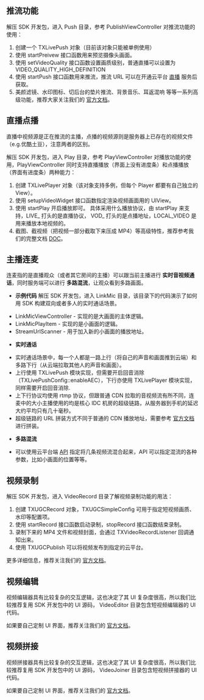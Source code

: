 ## 推流功能
解压 SDK 开发包，进入 Push 目录，参考 PublishViewController 对推流功能的使用：
1. 创建一个 TXLivePush 对象（目前该对象只能被单例使用）
2. 使用 startPreivew 接口函数用来预览摄像头画面。
3. 使用 setVideoQuality 接口函数设置画质级别，普通直播可以设置为 VIDEO_QUALITY_HIGH_DEFINITION 
3. 使用 startPush 接口函数用来推流，推流 URL 可以在开通云平台 [直播](http://console.tce.fsphere.cn/live) 服务后获取。
4. 美颜滤镜、水印图标、切后台的垫片推流、背景音乐、耳返混响 等等一系列高级功能，推荐大家关注我们的 [官方文档](http://tce.fsphere.cn/document/product/454/7885)。

## 直播点播
直播中视频源是正在推流的主播，点播的视频源则是服务器上已存在的视频文件（e.g.优酷土豆），注意两者的区别。

解压 SDK 开发包，进入 Play 目录，参考 PlayViewController 对播放功能的使用，PlayViewController 同时支持直播播放（界面上没有进度条）和点播播放（界面有进度条）两种能力：

1. 创建 TXLivePlayer 对象（该对象支持多例，但每个 Player 都要有自己独立的 View）。
2. 使用 setupVideoWidget 接口函数指定渲染视频画面用的 UIView。
3. 使用 startPlay 开启播放即可。 具体采用什么播放协议，由 startPlay 来支持，LIVE\_ 打头的是直播协议， VOD\_ 打头的是点播地址，LOCAL_VIDEO 是用来播放本地视频的。
4. 截图、截视频（把视频一部分截取下来压成 MP4）等高级特性，推荐参考我们的完整文档 [DOC](http://tce.fsphere.cn/document/product/454/7886)。

## 主播连麦
连麦指的是直播观众（或者其它房间的主播）可以跟当前主播进行 **实时音视频通话**，同时服务端可以进行 **多路混流**，让观众看到多路画面。

- **示例代码**
解压 SDK 开发包，进入 LinkMic 目录，该目录下的代码演示了如何用 SDK 构建双向或者多人的实时通话场景。
 + LinkMicViewController - 实现的是大画面的主体逻辑。
 + LinkMicPlayItem - 实现的是小画面的逻辑。
 + StreamUrlScanner - 用于加入新的小画面的播放地址。
 
- **实时通话**
 + 实时通话场景中，每一个人都是一路上行（将自己的声音和画面推到云端）和多路下行（从云端拉取其他人的声音和画面）。
 + 上行使用 TXLivePush 模块实现，但需要开启回音消除 （TXLivePushConfig::enableAEC），下行亦使用 TXLivePlayer 模块实现，同样需要开启回音消除.
 + 上下行协议均使用 rtmp 协议，但跟普通 CDN 拉取的音视频流有所不同，连麦中的大小主播使用的均是核心 IDC 机房的超级链路，从服务器到手机的延迟大约平均只有几十毫秒。
 + 超级链路的 URL 拼装方式不同于普通的 CDN 播放地址，需要参考 [官方文档](http://tce.fsphere.cn/document/product/454/9858) 进行拼装。

- **多路混流**
 + 可以使用云平台端 [API](http://tce.fsphere.cn/document/product/454/9859) 指定将几条视频流混合起来，API 可以指定混流的各种参数，比如小画面的位置等等。

## 视频录制
解压 SDK 开发包，进入 VideoRecord 目录了解视频录制功能的用法：
1. 创建 TXUGCRecord 对象，TXUGCSimpleConfig 可用于指定短视频画质、水印等配置项。
2. 使用 startRecord 接口函数启动录制，stopRecord 接口函数结束录制。
3. 录制下来的 MP4 文件和视频封面，会通过 TXVideoRecordListener 回调通知出来。
4. 使用 TXUGCPublish 可以将视频发布到指定的云平台。

更多详细信息，推荐关注我们的 [官方文档](http://tce.fsphere.cn/document/product/584/9369)。


## 视频编辑
视频编辑器具有比较复杂的交互逻辑，这也决定了其 UI 复杂度很高，所以我们比较推荐复用 SDK 开发包中的 UI 源码， VideoEditor 目录包含短视频编辑器的 UI 代码。

如果要自己定制 UI 界面，推荐关注我们的 [官方文档](http://tce.fsphere.cn/document/product/584/9502)。


## 视频拼接
视频拼接器具有比较复杂的交互逻辑，这也决定了其 UI 复杂度很高，所以我们比较推荐复用 SDK 开发包中的 UI 源码， VideoJoiner 目录包含短视频拼接器的 UI 代码。

如果要自己定制 UI 界面，推荐关注我们的 [官方文档](http://tce.fsphere.cn/document/product/584/9503)。
